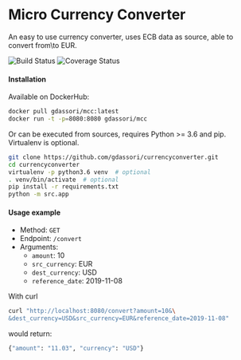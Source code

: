 # Micro Currency Converter
An easy to use currency converter, uses ECB data as source, able to convert from\to EUR.



![Build Status](https://travis-ci.org/gdassori/currencyconverter.svg?branch=master)
![Coverage Status](https://coveralls.io/repos/github/gdassori/currencyconverter/badge.svg?branch=master)

#### Installation

Available on DockerHub:
```bash
docker pull gdassori/mcc:latest
docker run -t -p=8080:8080 gdassori/mcc
```

Or can be executed from sources, requires Python >= 3.6 and pip. Virtualenv is optional.
```bash
git clone https://github.com/gdassori/currencyconverter.git
cd currencyconverter
virtualenv -p python3.6 venv  # optional
. venv/bin/activate  # optional
pip install -r requirements.txt
python -m src.app
```

#### Usage example

- Method: `GET`
- Endpoint: `/convert`
- Arguments:
    - `amount`: 10
    - `src_currency`: EUR
    - `dest_currency`: USD
    - `reference_date`: 2019-11-08

With curl

```bash
curl "http://localhost:8080/convert?amount=10&\
&dest_currency=USD&src_currency=EUR&reference_date=2019-11-08"
```

would return:

```bash
{"amount": "11.03", "currency": "USD"}
```
